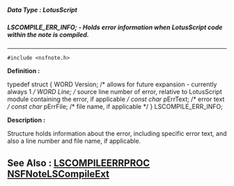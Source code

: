 ##### Data Type : LotusScript
##### LSCOMPILE_ERR_INFO; - Holds error information when LotusScript code within the note is compiled.
---
```
#include <nsfnote.h>
```

**Definition :**

typedef struct
{
	WORD  Version;  /* allows for future expansion - currently always 1 */
	WORD  Line;   /* source line number of error, relative to LotusScript
	        module containing the error, if applicable */
	const char* pErrText;  /* error text */
	const char*     pErrFile;  /* file name, if applicable */
} LSCOMPILE_ERR_INFO;

**Description :**

Structure holds information about the error, including specific error text, and also a line number and file name, if applicable.


**See Also :**
[LSCOMPILEERRPROC](/domino-c-api-docs/reference/Data/LSCOMPILEERRPROC)
[NSFNoteLSCompileExt](/domino-c-api-docs/reference/Func/NSFNoteLSCompileExt)
---
